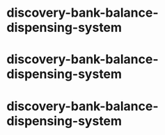 # discovery-bank-balance-dispensing-system
# discovery-bank-balance-dispensing-system
# discovery-bank-balance-dispensing-system
